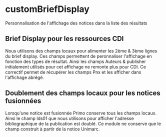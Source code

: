 # customBriefDisplay

Personnalisation de l'affichage des notices dans la liste des résultats

## Brief Display pour les ressources CDI
Nous utilisons des champs locaux pour alimenter les 2ème & 3ème lignes du brief display. Ces champs permettent de peronnaliser l'affichage en fonction des types de résultat. Ainsi les champs Auteurs & publisher initialement utilisés pour cet affichage ne remonte plus pour CDI. Ce correctif permet de récupérer les champs Pnx et les afficher dans l'affichage abrégé.

## Doublement des champs locaux pour les notices fusionnées
Lorsqu'une notice est fusionnée Primo conserve tous les champs locaux. Ainsi le champ lds01 que nous utilisons pour afficher l'adresse bibliographique de la publication est doublé. Ce module ne conserve que le champ construit à partir de la notice Unimarc.